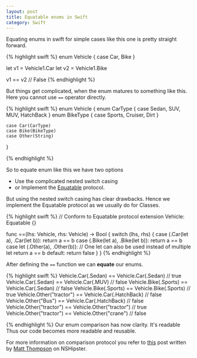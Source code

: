 ```yaml
---
layout: post
title: Equatable enums in Swift
category: Swift
---
```


Equating enums in swift for simple cases like this one is pretty straight forward.

{% highlight swift %}
enum Vehicle {
    case Car, Bike
}

let v1 = Vehicle1.Car
let v2 = Vehicle1.Bike

v1 == v2 // False
{% endhighlight %}

But things get complicated, when the enum matures to something like this. Here you cannot use `==` operator directly.

{% highlight swift %}
enum Vehicle {
    enum CarType {
        case Sedan, SUV, MUV, HatchBack
    }
    enum BikeType {
        case Sports, Cruiser, Dirt
    }

    case Car(CarType)
    case Bike(BikeType)
    case Other(String)
}

{% endhighlight %}

So to equate enum like this we have two options

- Use the complicated nested switch casing
- or Implement the  [Equatable](https://developer.apple.com/library/watchos/documentation/Swift/Reference/Swift_Equatable_Protocol/index.html#//apple_ref/swift/intf/s:PSs9Equatable) protocol.

But using the nested switch casing has clear drawbacks. Hence we implement the Equatable protocol as we usually do for Classes.


{% highlight swift %}
// Conform to Equatable protocol
extension Vehicle: Equatable {}

func ==(lhs: Vehicle, rhs: Vehicle) -> Bool {
    switch (lhs, rhs) {
    case (.Car(let a), .Car(let b)):
        return a == b
    case (.Bike(let a), .Bike(let b)):
        return a == b
    case let (.Other(a), .Other(b)): // One let can also be used instead of multiple let
        return a == b
    default: return false
    }
}
{% endhighlight %}

After defining the `==` function we can **equate** our enums.

{% highlight swift %}
Vehicle.Car(.Sedan)      == Vehicle.Car(.Sedan)      // true
Vehicle.Car(.Sedan)      == Vehicle.Car(.MUV)        // false
Vehicle.Bike(.Sports)    == Vehicle.Car(.Sedan)      // false
Vehicle.Bike(.Sports)    == Vehicle.Bike(.Sports)    // true
Vehicle.Other("tractor") == Vehicle.Car(.HatchBack)  // false
Vehicle.Other("Bus")     == Vehicle.Car(.HatchBack)  // false
Vehicle.Other("tractor") == Vehicle.Other("tractor") // true
Vehicle.Other("tractor") == Vehicle.Other("crane")   // false

{% endhighlight %}
Our enum comparison has now clarity. It's readable
Thus our code becomes more readable and reusable.

For more information on comparison protocol you refer to [this](http://nshipster.com/swift-comparison-protocols/) post written by [Matt Thompson](http://nshipster.com/authors/mattt-thompson/) on NSHipster.

